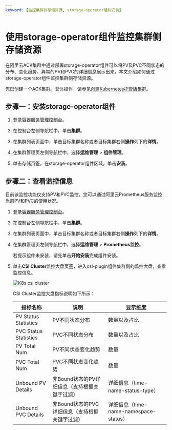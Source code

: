 ```yaml
---
keyword: [监控集群侧存储资源, storage-operator组件安装]
---
```


# 使用storage-operator组件监控集群侧存储资源

在阿里云ACK集群中通过部署storage-operator组件可以将PV及PVC不同状态的分布、变化趋势、异常的PV和PVC的详细信息展示出来。本文介绍如何通过storage-operator组件监控集群侧存储资源。

您已创建一个ACK集群。具体操作，请参见[创建Kubernetes托管版集群](/cn.zh-CN/Kubernetes集群用户指南/集群/创建集群/创建Kubernetes托管版集群.md)。

## 步骤一：安装storage-operator组件

1.  登录[容器服务管理控制台](https://cs.console.aliyun.com)。

2.  在控制台左侧导航栏中，单击**集群**。

3.  在集群列表页面中，单击目标集群名称或者目标集群右侧**操作**列下的**详情**。

4.  在集群管理页左侧导航栏中，选择**运维管理** \> **组件管理**。

5.  单击存储页签，在storage-operator组件区域，单击**安装**。


## 步骤二：查看监控信息

目前该监控功能仅支持PV和PVC监控，您可以通过阿里云Prometheus服务监控当前PV和PVC的使用状况。

1.  登录[容器服务管理控制台](https://cs.console.aliyun.com)。

2.  在控制台左侧导航栏中，单击**集群**。

3.  在集群列表页面中，单击目标集群名称或者目标集群右侧**操作**列下的**详情**。

4.  在集群管理页左侧导航栏中，选择**运维管理** \> **Prometheus监控**。

    若提示组件未安装，请先单击**开始安装**完成组件安装。

5.  单击**CSI Cluster**监控大盘页签，进入csi-plugin组件集群侧的监控大盘，查看监控信息。

    ![K8s csi cluster](https://static-aliyun-doc.oss-accelerate.aliyuncs.com/assets/img/zh-CN/7555888161/p251927.png)

    CSI Cluster监控大盘指标说明如下所示：

    |指标名称|说明|显示维度|
    |----|--|----|
    |PV Status Statistics|PV不同状态分布|数量以及占比|
    |PVC Status Statistics|PVC不同状态分布|数量以及占比|
    |PV Total Num|PV不同状态变化趋势|数量|
    |PVC Total Num|PVC不同状态变化趋势|数量|
    |Unbound PV Details|非Bound状态的PV详细信息（支持根据关键字过滤）|详细信息（time-name-status-type）|
    |Unbound PVC Details|非Bound状态的PVC详细信息（支持根据关键字过滤）|详细信息（time-name-namespace-status）|


